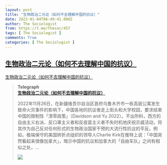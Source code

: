 ```yaml
---
layout: post
title: "生物政治二元论（如何不去理解中国的抗议）"
date: 2023-01-04T06:49:41.000Z
author: The Sociologist
from: https://t.me/thesoc/457
tags: [ The Sociologist ]
comments: True
categories: [ The Sociologist ]
---
```

<!--1672814981000-->
[生物政治二元论（如何不去理解中国的抗议）](https://t.me/thesoc/457)
------

<div>
<p><a href="https://telegra.ph/%E7%94%9F%E7%89%A9%E6%94%BF%E6%B2%BB%E4%BA%8C%E5%85%83%E8%AE%BA%E5%A6%82%E4%BD%95%E4%B8%8D%E5%8E%BB%E7%90%86%E8%A7%A3%E4%B8%AD%E5%9B%BD%E7%9A%84%E6%8A%97%E8%AE%AE-01-04" target="_blank" rel="noopener" onclick="return confirm('Open this link?\n\n'+this.href);">生物政治二元论（如何不去理解中国的抗议）</a></p><blockquote><b>Telegraph</b><br><b><a href="https://telegra.ph/%E7%94%9F%E7%89%A9%E6%94%BF%E6%B2%BB%E4%BA%8C%E5%85%83%E8%AE%BA%E5%A6%82%E4%BD%95%E4%B8%8D%E5%8E%BB%E7%90%86%E8%A7%A3%E4%B8%AD%E5%9B%BD%E7%9A%84%E6%8A%97%E8%AE%AE-01-04">                        生物政治二元论（如何不去理解中国的抗议）</a></b><br><p>2022年11月26日，在新疆维吾尔自治区首府乌鲁木齐市一栋高层公寓发生致命火灾事件的影响下，中国各地的抗议者走上街头和大学校园，要求结束中国的限制性「清零政策」（Davidson and Yu 2022）。不出所料，西方的自由主义右派、反口罩主义者和反疫苗主义者不失时机地庆祝示威活动，将其作为自己反对任何形式的生物政治国家干预的大流行性抗议的平反。例如，极端保守的美国转折点组织的领导人Charlie Kirk在推特上说：「中国突然看起来很像加拿大」，暗示中国的抗议和加拿大的「自由车队」之间有相似之处，…</p><img src="https://cdn4.telegram-cdn.org/file/Wr6mAN6tHPsYTdtXvZQFtgvXW_s3dDRWiwSZNPQg7mp1ahy-3OXNzaNbITJt31n_4mqkDTcNRTwQWxsVzNqwuVjFd4JneKLUN1cJWEnFGZSO68QHO_2oVyVlGSUnU5z5NwdIi8PuOI5BqDTv0GzaNwg_do_MsW2LaPby77Q94HuJdKrIw4yqN5vvCWFWydTTDXSDba8CiV7nCJAdk6XDPW1A2ef-4G3-ZsPq87bS7stdkNJCJMtv2Mt6bZRGT3WsHs-Py-BlhauJO7RyOn_ZdId87jYIZDHSCf-MG2tS3SJKY-N6TBA6CK_7CrA7ZrsY2ZLCH6TucglTz5E_jwkE9w.jpg" referrerpolicy="no-referrer"></blockquote>
</div>
